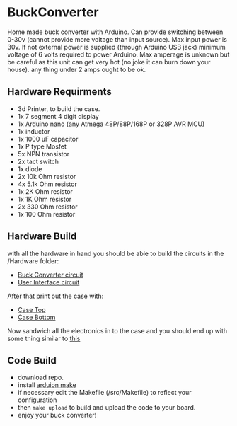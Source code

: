 # BuckConverter
Home made buck converter with Arduino. Can provide switching between 0-30v (cannot provide more voltage than input source). Max input power is 30v. If not external
power is supplied (through Arduino USB jack) minimum voltage of 6 volts required to power Arduino. Max amperage is unknown
but be careful as this unit can get very hot (no joke it can burn down your house). any thing under 2 amps ought to be ok.

## Hardware Requirments
  - 3d Printer, to build the case.
  - 1x 7 segment 4 digit display
  - 1x Arduino nano (any Atmega 48P/88P/168P or 328P AVR MCU)
  - 1x inductor
  - 1x 1000 uF capacitor
  - 1x P type Mosfet
  - 5x NPN transistor
  - 2x tact switch
  - 1x diode
  - 2x 10k Ohm  resistor
  - 4x 5.1k Ohm resistor
  - 1x 2K Ohm   resistor
  - 1x 1K Ohm   resistor
  - 2x 330 Ohm  resistor
  - 1x 100 Ohm  resistor

## Hardware Build

with all the hardware in hand you should be able to build the circuits in the /Hardware folder:
- [Buck Converter circuit](https://github.com/CanadianCommander/BuckConverter/blob/master/Hardware/BuckConverterCircuit.pdf)
- [User Interface circuit](https://github.com/CanadianCommander/BuckConverter/blob/master/Hardware/UserInterfaceCircuit.pdf)

After that print out the case with:
- [Case Top](https://github.com/CanadianCommander/BuckConverter/blob/master/Hardware/BuckConverterTop.stl)
- [Case Bottom](https://github.com/CanadianCommander/BuckConverter/blob/master/Hardware/BuckConverterBottom.stl)

Now sandwich all the electronics in to the case and you should end up with some thing similar to [this](https://github.com/CanadianCommander/BuckConverter/blob/master/Hardware/BuckConverterFull.stl)

## Code Build
- download repo.
- install [arduion make](https://github.com/sudar/Arduino-Makefile)
- if necessary edit the Makefile (/src/Makefile) to reflect your configuration
- then `make upload` to build and upload the code to your board.
- enjoy your buck converter!
